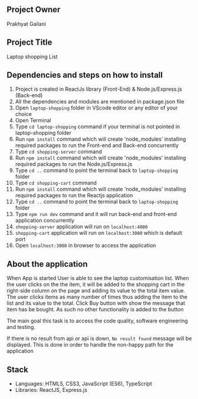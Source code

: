 ## Project Owner

Prakhyat Gailani

## Project Title

Laptop shopping List

## Dependencies and steps on how to install

1. Project is created in ReactJs library (Front-End) & Node.js/Express.js (Back-end)
2. All the dependencies and modules are mentioned in package.json file
3. Open `laptop-shopping` folder in VScode editor or any editor of your choice
4. Open Terminal
5. Type `cd laptop-shopping` command if your terminal is not pointed in laptop-shopping folder
6. Run `npm install` command which will create 'node_modules' installing required packages to run the Front-end and Back-end concurrently
7. Type `cd shopping-server` command
8. Run `npm install` command which will create 'node_modules' installing required packages to run the Node.js/Express.js
9. Type `cd ..` command to point the terminal back to `laptop-shopping` folder
10. Type `cd shopping-cart` command
11. Run `npm install` command which will create 'node_modules' installing required packages to run the Reactjs application
12. Type `cd ..` command to point the terminal back to `laptop-shopping` folder
13. Type `npm run dev` command and it will run back-end and front-end application concurrently
14. `shopping-server` application will run on `localhost:4000`
15. `shopping-cart` application will run on `localhost:3000` which is default port
16. Open `localhost:3000` in browser to access the application

## About the application

When App is started User is able to see the laptop customisation list. When the user clicks on the the item, it will be added to the shopping cart in the right-side column on the page and adding its value to the total item value. The user clicks items as many number of times thus adding the item to the list and its value to the total. Click Buy button with show the message that item has be bought. As such no other functionality is added to the button

The main goal this task is to access the code quality, software engineering and testing.

If there is no result from api or api is down, `No result found` message will be displayed.
This is done in order to handle the non-happy path for the application

## Stack

- Languages: HTML5, CSS3, JavaScript (ES6), TypeScript
- Libraries: ReactJS, Express.js
